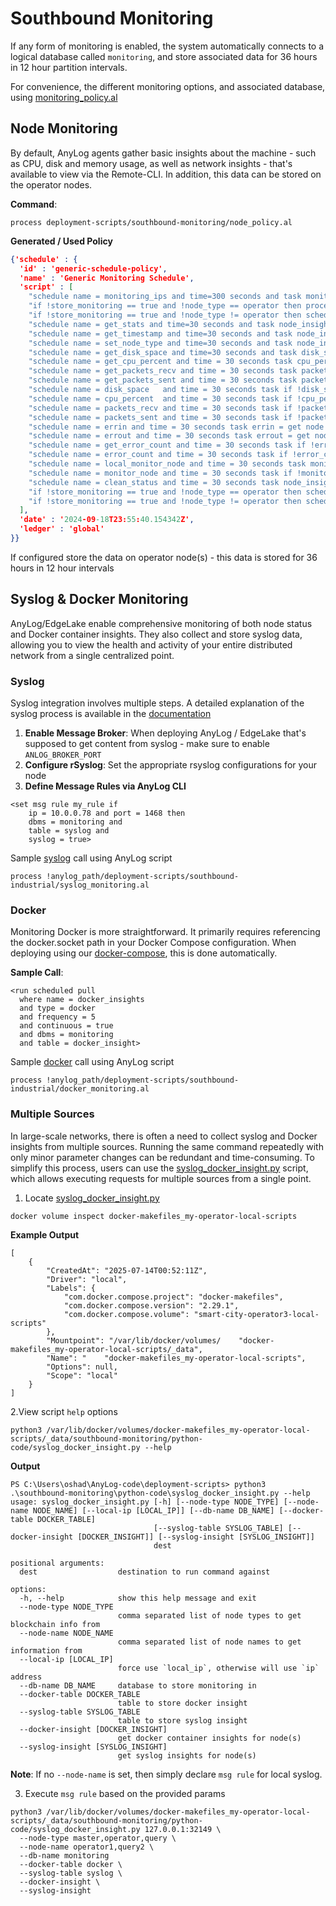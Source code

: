# Southbound Monitoring

If any form of monitoring is enabled, the system automatically connects to a logical database called `monitoring`, and 
store associated data for 36 hours in 12 hour partition intervals. 

For convenience, the different monitoring options, and associated database, using [monitoring_policy.al](config_monitoring_policy.al)

## Node Monitoring

By default, AnyLog agents gather basic insights about the machine - such as CPU, disk and memory usage, as well as network 
insights - that's available to view via the Remote-CLI. In addition, this data can be stored on the operator nodes. 

**Command**: 
```anylog 
process deployment-scripts/southbound-monitoring/node_policy.al
```

**Generated / Used Policy**
```json
{'schedule' : {
  'id' : 'generic-schedule-policy',
  'name' : 'Generic Monitoring Schedule',
  'script' : [
    "schedule name = monitoring_ips and time=300 seconds and task monitoring_ips = blockchain get query bring.ip_port",
    "if !store_monitoring == true and !node_type == operator then process !local_scripts/connectors/monitoring_table_policy.al",
    "if !store_monitoring == true and !node_type != operator then schedule name=operator_monitoring_ips and time=300 seconds and task if not !operator_monitoring_ip then operator_monitoring_ip = blockchain get operator bring.first [*][ip] : [*][port]",
    "schedule name = get_stats and time=30 seconds and task node_insight = get stats where service = operator and topic = summary  and format = json",
    "schedule name = get_timestamp and time=30 seconds and task node_insight[timestamp] = get datetime local now()",
    "schedule name = set_node_type and time=30 seconds and task node_insight[node type]=!node_type",
    "schedule name = get_disk_space and time=30 seconds and task disk_space = get disk percentage .",
    "schedule name = get_cpu_percent and time = 30 seconds task cpu_percent = get node info cpu_percent",
    "schedule name = get_packets_recv and time = 30 seconds task packets_recv = get node info net_io_counters packets_recv",
    "schedule name = get_packets_sent and time = 30 seconds task packets_sent = get node info net_io_counters packets_sent",
    "schedule name = disk_space   and time = 30 seconds task if !disk_space   then node_insight[Free space %] = !disk_space.float",
    "schedule name = cpu_percent  and time = 30 seconds task if !cpu_percent  then node_insight[CPU %] = !cpu_percent.float",
    "schedule name = packets_recv and time = 30 seconds task if !packets_recv then node_insight[Packets Recv] = !packets_recv.int",
    "schedule name = packets_sent and time = 30 seconds task if !packets_sent then node_insight[Packets Sent] = !packets_sent.int",
    "schedule name = errin and time = 30 seconds task errin = get node info net_io_counters errin",
    "schedule name = errout and time = 30 seconds task errout = get node info net_io_counters errout",
    "schedule name = get_error_count and time = 30 seconds task if !errin and !errout then error_count = python int(!errin) + int(!errout)",
    "schedule name = error_count and time = 30 seconds task if !error_count then node_insight[Network Error] = !error_count.int",
    "schedule name = local_monitor_node and time = 30 seconds task monitor operators where info = !node_insight",
    "schedule name = monitor_node and time = 30 seconds task if !monitoring_ips then run client (!monitoring_ips) monitor operators where info = !node_insight",
    "schedule name = clean_status and time = 30 seconds task node_insight[status]='Active'",
    "if !store_monitoring == true and !node_type == operator then schedule name = operator_monitor_node and time = 30 seconds task stream !node_insight where dbms=monitoring and table=node_insight",
    "if !store_monitoring == true and !node_type != operator then schedule name = operator_monitor_node and time = 30 seconds task if !operator_monitoring_ip then run client (!operator_monitoring_ip) stream !node_insight  where dbms=monitoring and table=node_insight"
  ],
  'date' : '2024-09-18T23:55:40.154342Z',
  'ledger' : 'global'
}}
```

If configured store the data on operator node(s) - this data is stored for 36 hours in 12 hour intervals 

## Syslog & Docker Monitoring
AnyLog/EdgeLake enable comprehensive monitoring of both node status and Docker container insights. They also collect 
and store syslog data, allowing you to view the health and activity of your entire distributed network from a single 
centralized point.

### Syslog
Syslog integration involves multiple steps. A detailed explanation of the syslog process is available in the <a href="https://github.com/AnyLog-co/documentation/blob/master/using%20syslog.md" target="_blank">documentation</a>

1. **Enable Message Broker**: When deploying AnyLog / EdgeLake that's supposed to get content from syslog - make sure to enable `ANLOG_BROKER_PORT`
2. **Configure rSyslog**: Set the appropriate rsyslog configurations for your node
3. **Define Message Rules via AnyLog CLI**
```anylog 
<set msg rule my_rule if 
    ip = 10.0.0.78 and port = 1468 then 
    dbms = monitoring and 
    table = syslog and 
    syslog = true>
```

Sample [syslog](syslog_monitoring.al) call using AnyLog script
```process
process !anylog_path/deployment-scripts/southbound-industrial/syslog_monitoring.al
```

### Docker

Monitoring Docker is more straightforward. It primarily requires referencing the docker.socket path in your Docker 
Compose configuration.
When deploying using our [docker-compose](https://github.com/AnyLog-co/docker-compose), this is done automatically.

**Sample Call**:
```anylog 
<run scheduled pull
  where name = docker_insights
  and type = docker
  and frequency = 5
  and continuous = true
  and dbms = monitoring
  and table = docker_insight>
```

Sample [docker](docker_monitoring.al) call using AnyLog script
```process
process !anylog_path/deployment-scripts/southbound-industrial/docker_monitoring.al
```

### Multiple Sources

In large-scale networks, there is often a need to collect syslog and Docker insights from multiple sources.
Running the same command repeatedly with only minor parameter changes can be redundant and time-consuming.
To simplify this process, users can use the [syslog_docker_insight.py](python-code/syslog_docker_insight.py) script, 
which allows executing requests for multiple sources from a single point.

1. Locate [syslog_docker_insight.py](python-code/syslog_docker_insight.py)
```shell
docker volume inspect docker-makefiles_my-operator-local-scripts
```

**Example Output**
```output
[
    {
        "CreatedAt": "2025-07-14T00:52:11Z",
        "Driver": "local",
        "Labels": {
            "com.docker.compose.project": "docker-makefiles",
            "com.docker.compose.version": "2.29.1",
            "com.docker.compose.volume": "smart-city-operator3-local-scripts"
        },
        "Mountpoint": "/var/lib/docker/volumes/    "docker-makefiles_my-operator-local-scripts/_data",
        "Name": "    "docker-makefiles_my-operator-local-scripts",
        "Options": null,
        "Scope": "local"
    }
]
```

2.View script `help` options
```anylog
python3 /var/lib/docker/volumes/docker-makefiles_my-operator-local-scripts/_data/southbound-monitoring/python-code/syslog_docker_insight.py --help
```

**Output**
```output 
PS C:\Users\oshad\AnyLog-code\deployment-scripts> python3 .\southbound-monitoring\python-code\syslog_docker_insight.py --help 
usage: syslog_docker_insight.py [-h] [--node-type NODE_TYPE] [--node-name NODE_NAME] [--local-ip [LOCAL_IP]] [--db-name DB_NAME] [--docker-table DOCKER_TABLE]
                                [--syslog-table SYSLOG_TABLE] [--docker-insight [DOCKER_INSIGHT]] [--syslog-insight [SYSLOG_INSIGHT]]
                                dest

positional arguments:
  dest                  destination to run command against

options:
  -h, --help            show this help message and exit
  --node-type NODE_TYPE
                        comma separated list of node types to get blockchain info from
  --node-name NODE_NAME
                        comma separated list of node names to get information from
  --local-ip [LOCAL_IP]
                        force use `local_ip`, otherwise will use `ip` address
  --db-name DB_NAME     database to store monitoring in
  --docker-table DOCKER_TABLE
                        table to store docker insight
  --syslog-table SYSLOG_TABLE
                        table to store syslog insight
  --docker-insight [DOCKER_INSIGHT]
                        get docker container insights for node(s)
  --syslog-insight [SYSLOG_INSIGHT]
                        get syslog insights for node(s)
```
**Note**: If no `--node-name` is set, then simply declare `msg rule` for local syslog.

3. Execute `msg rule` based on the provided params
```shell
python3 /var/lib/docker/volumes/docker-makefiles_my-operator-local-scripts/_data/southbound-monitoring/python-code/syslog_docker_insight.py 127.0.0.1:32149 \ 
  --node-type master,operator,query \
  --node-name operator1,query2 \
  --db-name monitoring
  --docker-table docker \
  --syslog-table syslog \
  --docker-insight \
  --syslog-insight
```